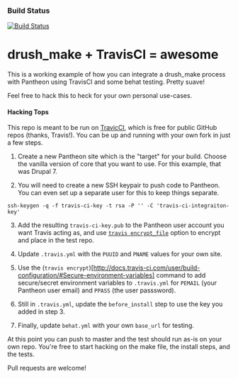 ### Build Status
[![Build Status](https://travis-ci.org/joshkoenig/drush-make-ci.svg?branch=master)](https://travis-ci.org/joshkoenig/drush-make-ci)

drush_make + TravisCI = awesome
======

This is a working example of how you can integrate a drush_make process with Pantheon using TravisCI and some behat testing. Pretty suave!

Feel free to hack this to heck for your own personal use-cases.

#### Hacking Tops

This repo is meant to be run on [TravicCI](https://travis-ci.org), which is free for public GitHub repos (thanks, Travis!). You can be up and running with your own fork in just a few steps.

1. Create a new Pantheon site which is the "target" for your build. Choose the vanilla version of core that you want to use. For this example, that was Drupal 7.

2. You will need to create a new SSH keypair to push code to Pantheon. You can even set up a separate user for this to keep things separate.
  ```
  ssh-keygen -q -f travis-ci-key -t rsa -P '' -C 'travis-ci-integraiton-key'
  ```

3. Add the resulting ```travis-ci-key.pub``` to the Pantheon user account you want Travis acting as, and use [```travis encrypt_file```](http://docs.travis-ci.com/user/encrypting-files/) option to encrypt and place in the test repo.

4. Update ```.travis.yml``` with the ```PUUID``` and ```PNAME``` values for your own site.

5. Use the (```travis encrypt```)[http://docs.travis-ci.com/user/build-configuration/#Secure-environment-variables] command to add secure/secret environment variables to ```.travis.yml``` for ```PEMAIL``` (your Pantheon user email) and ```PPASS``` (the user passsword).

6. Still in ```.travis.yml```, update the ```before_install``` step  to use the key you added in step 3.

7. Finally, update ```behat.yml``` with your own ```base_url``` for testing.

At this point you can push to master and the test should run as-is on your own repo. You're free to start hacking on the make file, the install steps, and the tests.

Pull requests are welcome!
